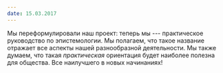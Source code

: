 ```yaml
---
date: 15.03.2017
---
```


Мы переформулировали наш проект: теперь мы --- практическое
руководство по эпистемологии. Мы полагаем, что такое название отражает
все аспекты нашей разнообразной деятельности. Мы также думаем, что
такая *практическая* ориентация будет наиболее полезна для
общества. Все наилучшего в новых начинаниях!

